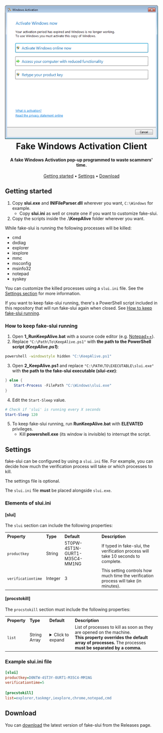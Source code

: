 <h1 align="center">
  <br>
  <img src="./Screenshot.png" alt="Fake Windows Activation Client">
  <br>
  Fake Windows Activation Client
  <br>
</h1>

<h4 align="center">A fake Windows Activation pop-up programmed to waste scammers' time.</h4>

<p align="center">
  <a href="#getting-started">Getting started</a> •
  <a href="#settings">Settings</a> •
  <a href="#download">Download</a>
</p>

## Getting started

1. Copy **slui.exe** and **INIFileParser.dll** wherever you want, `C:\Windows` for example.
   * Copy **slui.ini** as well or create one if you want to customize fake-slui.
2. Copy the scripts inside the **.\KeepAlive** folder wherever you want.

While fake-slui is running the following processes will be killed:

* cmd
* dxdiag
* explorer
* iexplore
* mmc
* msconfig
* msinfo32
* notepad
* syskey

You can customize the killed processes using a `slui.ini` file. See the [Settings section](#settings) for more information.

If you want to keep fake-slui running, there's a PowerShell script included in this repository that will run fake-slui again when closed. See [How to keep fake-slui running](#how-to-keep-fake-slui-running).

### How to keep fake-slui running

1. Open **1_RunKeepAlive.bat** with a source code editor (e.g. [Notepad++](https://notepad-plus-plus.org/)).
2. Replace `"C:\Path\To\KeepAlive.ps1"` with **the path to the PowerShell script (*KeepAlive.ps1*)**:

```bat
powershell -windowstyle hidden "C:\KeepAlive.ps1"
```

3. Open **2_KeepAlive.ps1** and replace `"C:\PATH\TO\EXECUTABLE\slui.exe"` with **the path to the fake-slui executable (*slui-exe*)**:

```powershell
} else {
    Start-Process -FilePath "C:\Windows\slui.exe"
}
```

4. Edit the `Start-Sleep` value.

```powershell
# Check if 'slui' is running every X seconds
Start-Sleep 120
```

5. To keep fake-slui running, run **RunKeepAlive.bat** with **ELEVATED** privileges.
   * Kill **powershell.exe** (its window is invisible) to interrupt the script.

## Settings

fake-slui can be configured by using a `slui.ini` file. For example, you can decide how much the verification process will take or which processes to kill.

The settings file is optional.

The `slui.ini` file **must** be placed alongside `slui.exe`.

### Elements of slui.ini

#### [slui]

The `slui` section can include the following properties:

<table>
  <tr>
    <th align="left">Property</th>
    <th align="left">Type</th>
    <th align="left">Default</th>
    <th align="left">Description</th>
  </tr>
  <tr>
    <td><code>productkey</code></td>
    <td>String</td>
    <td>5T0PW-4ST1N-GURT1-M35C4-MM1NG</td>
    <td>If typed in fake-slui, the verification process will take 10 seconds to complete.</td>
  </tr>
  <tr>
    <td><code>verificationtime</code></td>
    <td>Integer</td>
    <td>3</td>
    <td>This setting controls how much time the verification process will take (in minutes).</td>
  </tr>
</table>

#### [procstokill]

The `procstokill` section must include the following properties:

<table>
  <tr>
    <th align="left">Property</th>
    <th align="left">Type</th>
    <th align="left">Default</th>
    <th align="left">Description</th>
  </tr>
  <tr>
    <td><code>list</code></td>
    <td>String Array</td>
    <td>
      <details>
        <summary>Click to expand</summary>
        explorer,taskmgr,iexplore,msinfo32,mmc,dxdiag,msconfig,cmd,notepad,syskey
      </details>
    </td>
    <td>
      List of processes to kill as soon as they are opened on the machine.
      <br>
      <b>This property overrides the default array of processes.</b> The processes <b>must be separated by a comma.</b>
    </td>
  </tr>
</table>

### Example slui.ini file

```ini
[slui]
productkey=D0NTW-4ST3Y-0URT1-M35C4-MM1NG
verificationtime=5

[procstokill]
list=explorer,taskmgr,iexplore,chrome,notepad,cmd
```

## Download

You can [download](https://github.com/Strappazzon/fake-slui/releases/latest) the latest version of fake-slui from the Releases page.
